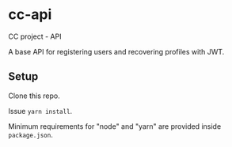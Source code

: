 # cc-api

CC project - API

A base API for registering users and recovering profiles with JWT.

## Setup

Clone this repo.

Issue `yarn install`.

Minimum requirements for "node" and "yarn" are provided inside `package.json`.

